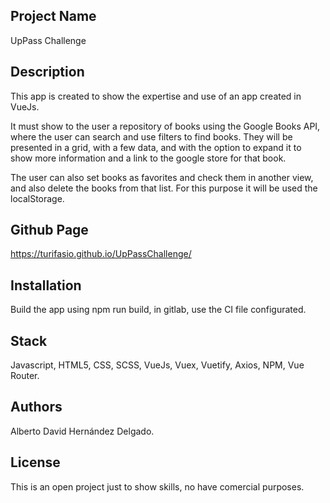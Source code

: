 ## Project Name
UpPass Challenge

## Description
This app is created to show the expertise and use of an app created in VueJs.

It must show to the user a repository of books using the Google Books API, where the user can search and use filters to find books. They will be presented in a grid, with a few data, and with the option to expand it to show more information and a link to the google store for that book.

The user can also set books as favorites and check them in another view, and also delete the books from that list. For this purpose it will be used the localStorage.

## Github Page
https://turifasio.github.io/UpPassChallenge/

## Installation
Build the app using npm run build, in gitlab, use the CI file configurated.

## Stack
Javascript, HTML5, CSS, SCSS, VueJs, Vuex, Vuetify, Axios, NPM, Vue Router.

## Authors
Alberto David Hernández Delgado.

## License
This is an open project just to show skills, no have comercial purposes.
